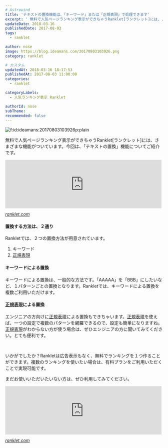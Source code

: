 ```yaml
---
# Astrowind
title: 'テキストの置換機能は、「キーワード」または「正規表現」で処理できます'
excerpt: ' 無料で人気ページランキング表示ができちゃうRanklet[ランクレット]には、...'
updateDate: 2018-03-16
publishedDate: 2017-08-03
tags: 
  - ranklet

author: nose
image: https://blog.ideamans.com/20170803103926.png
category: ranklet

# カスタム
updatedAt: 2018-03-16 18:17:53
publishedAt: 2017-08-03 11:00:00
categories: 
  - ranklet

categoryLabels: 
  - 人気ランキング表示 Ranklet

authorId: nose
subTheme: 
recommended: false
---
```


<p><img class="hatena-fotolife" title="f:id:ideamans:20170803103926p:plain" src="https://cdn-ak.f.st-hatena.com/images/fotolife/i/ideamans/20170803/20170803103926.png" alt="f:id:ideamans:20170803103926p:plain" /></p>
<p>無料で人気ページランキング表示ができちゃうRanklet[ランクレット]には、さまざまな機能がついています。今回は、「テキストの置換」機能についてご紹介です。</p>
<p><iframe class="embed-card embed-webcard" style="display: block; width: 100%; height: 155px; max-width: 500px; margin: 10px 0px;" title="Ranklet [ランクレット]" src="https://hatenablog-parts.com/embed?url=https%3A%2F%2Franklet.com%2F" frameborder="0" scrolling="no"></iframe><cite class="hatena-citation"><a href="https://ranklet.com/">ranklet.com</a></cite></p>
<h4>置換する方法は、２通り</h4>
<p>Rankletでは、２つの置換方法が用意されています。</p>
<ol>
<li>キーワード</li>
<li><a class="keyword" href="http://d.hatena.ne.jp/keyword/%C0%B5%B5%AC%C9%BD%B8%BD">正規表現</a></li>
</ol>
<h4>キーワードによる置換</h4>
<p>キーワードによる置換は、一般的な方法です。「AAAAA」を「BBB」にしたいなど、１パターンごとの置換となります。Rankletでは、キーワードによる置換を複数ご利用いただけます。</p>
<h4><a class="keyword" href="http://d.hatena.ne.jp/keyword/%C0%B5%B5%AC%C9%BD%B8%BD">正規表現</a>による置換</h4>
<p>エンジニアの方向けに<a class="keyword" href="http://d.hatena.ne.jp/keyword/%C0%B5%B5%AC%C9%BD%B8%BD">正規表現</a>による置換もできちゃいます。<a class="keyword" href="http://d.hatena.ne.jp/keyword/%C0%B5%B5%AC%C9%BD%B8%BD">正規表現</a>を使えば、一つの設定で複数のパターンを網羅できるので、設定も簡単になりますね。<a class="keyword" href="http://d.hatena.ne.jp/keyword/%C0%B5%B5%AC%C9%BD%B8%BD">正規表現</a>がわからない方が使う場合は、ぜひエンジニアの方に聞いてみてください。とても便利です。</p>
<p> </p>
<p>いかがでしたか？Rankletは広告表示もなく、無料でランキングを１つ作ることができます。複数のランキングを使いたい場合は、有料プランをご利用いただくことで実現可能です。</p>
<p>まだお使いいただいたいない方は、ぜひ利用してみてください。</p>
<p><iframe class="embed-card embed-webcard" style="display: block; width: 100%; height: 155px; max-width: 500px; margin: 10px 0px;" title="Ranklet [ランクレット]" src="https://hatenablog-parts.com/embed?url=https%3A%2F%2Franklet.com%2F" frameborder="0" scrolling="no"></iframe><cite class="hatena-citation"><a href="https://ranklet.com/">ranklet.com</a></cite></p>
<p> </p>

